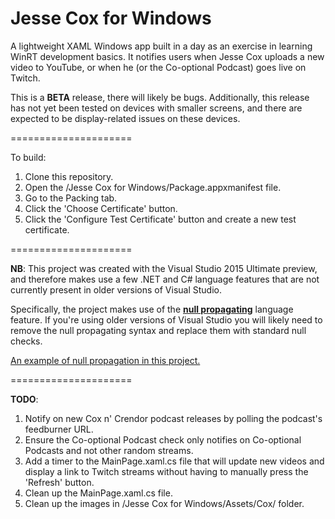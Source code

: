 Jesse Cox for Windows
=====================

A lightweight XAML Windows app built in a day as an exercise in learning WinRT development basics. It notifies users when Jesse Cox uploads a new video to YouTube, or when he (or the Co-optional Podcast) goes live on Twitch. 

This is a **BETA** release, there will likely be bugs. Additionally, this release has not yet been tested on devices with smaller screens, and there are expected to be display-related issues on these devices.

=====================

To build:

1. Clone this repository.
2. Open the /Jesse Cox for Windows/Package.appxmanifest file.
3. Go to the Packing tab. 
4. Click the 'Choose Certificate' button.
5. Click the 'Configure Test Certificate' button and create a new test certificate.

=====================

**NB**: This project was created with the Visual Studio 2015 Ultimate preview, and therefore makes use a few .NET and C# language features that are not currently present in older versions of Visual Studio.

Specifically, the project makes use of the **[null propagating](https://roslyn.codeplex.com/discussions/540883)** language feature. If you're using older versions of Visual Studio you will likely need to remove the null propagating syntax and replace them with standard null checks. 

[An example of null propagation in this project.](https://github.com/asyncwords/Jesse-Cox-for-Windows/blob/master/Background%20Tasks/SourceCheckerTask.cs#L78)

=====================

**TODO**:

1. Notify on new Cox n' Crendor podcast releases by polling the podcast's feedburner URL.
2. Ensure the Co-optional Podcast check only notifies on Co-optional Podcasts and not other random streams.
3. Add a timer to the MainPage.xaml.cs file that will update new videos and display a link to Twitch streams without having to manually press the 'Refresh' button.
4. Clean up the MainPage.xaml.cs file.
5. Clean up the images in /Jesse Cox for Windows/Assets/Cox/ folder.